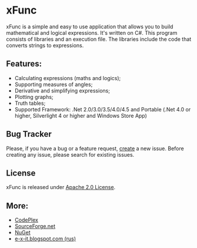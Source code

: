 xFunc
=====

xFunc is a simple and easy to use application that allows you to build mathematical and logical expressions. It's written on C#. This program consists of libraries and an execution file. The libraries include the code that converts strings to expressions.

## Features:

* Calculating expressions (maths and logics);
* Supporting measures of angles;
* Derivative and simplifying expressions;
* Plotting graphs;
* Truth tables;
* Supported Framework: .Net 2.0/3.0/3.5/4.0/4.5 and Portable (.Net 4.0 or higher, Silverlight 4 or higher and Windows Store App)

## Bug Tracker

Please, if you have a bug or a feature request, [create](https://github.com/sys27/xFunc/issues) a new issue. Before creating any issue, please search for existing issues.

## License

xFunc is released under [Apache 2.0 License](http://www.apache.org/licenses/LICENSE-2.0.html).

## More:

* [CodePlex](http://xfunc.codeplex.com/)
* [SourceForge.net](https://sourceforge.net/projects/xfunc/)
* [NuGet](https://nuget.org/packages?q=xFunc)
* [e-x-it.blogspot.com (rus)](http://e-x-it.blogspot.com/2012/02/c.html)
